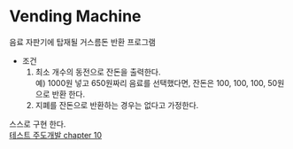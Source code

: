 # Vending Machine

음료 자판기에 탑재될 거스름돈 반환 프로그램
- 조건
    1) 최소 개수의 동전으로 잔돈을 출력한다. <br>
        예) 1000원 넣고 650원짜리 음료를 선택했다면, 잔돈은 100, 100, 100, 50원으로 반환 한다.
    2) 지폐를 잔돈으로 반환하는 경우는 없다고 가정한다. <br>
    
스스로 구현 한다. <br>
[테스트 주도개발 chapter 10](https://m.search.naver.com/search.naver?query=%EA%B3%A0%ED%92%88%EC%A7%88+%EC%BE%8C%EC%86%8D%EA%B0%9C%EB%B0%9C%EC%9D%84+%EC%9C%84%ED%95%9C+tdd+%EC%8B%A4%EC%B2%9C%EB%B2%95%EA%B3%BC+%EB%8F%84%EA%B5%AC&sm=mtb_sug.top&where=m&oquery=%EB%AF%B8%EC%84%B8%EB%A8%BC%EC%A7%80&tqi=T03JBwpySDsssZRzbelssssssoo-154720&qdt=0&acq=tdd+%EC%8B%A4%EC%B2%9C%E3%85%82&acr=1#api=%3F_lp_type%3Dcm%26col_prs%3Dcsa%26format%3Dtext%26nqx_theme%3D%257B%2B%2522theme%2522%253A%257B%2522main%2522%253A%257B%2522name%2522%253A%2522book_info%2522%252C%2522os%2522%253A6291557%252C%2522pkid%2522%253A20000%257D%257D%2B%257D%26query%3D%25EA%25B3%25A0%25ED%2592%2588%25EC%25A7%2588%2B%25EC%25BE%258C%25EC%2586%258D%25EA%25B0%259C%25EB%25B0%259C%25EC%259D%2584%2B%25EC%259C%2584%25ED%2595%259C%2Btdd%2B%25EC%258B%25A4%25EC%25B2%259C%25EB%25B2%2595%25EA%25B3%25BC%2B%25EB%258F%2584%25EA%25B5%25AC%26sm%3Digr_brg%26tab%3Dinfo%26tab_prs%3Dcsa%26where%3Dbridge&_lp_type=cm)
 